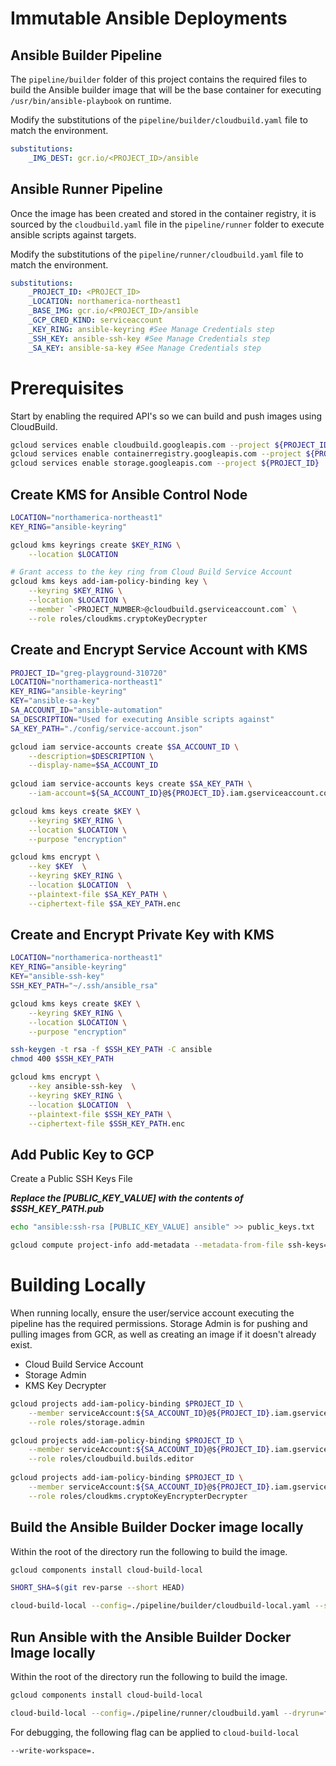 # Immutable Ansible Deployments

## Ansible Builder Pipeline
The `pipeline/builder` folder of this project contains the required files to build the Ansible builder image that will be the base container for executing `/usr/bin/ansible-playbook` on runtime.

Modify the substitutions of the `pipeline/builder/cloudbuild.yaml` file to match the environment.

```yaml
substitutions:
    _IMG_DEST: gcr.io/<PROJECT_ID>/ansible
```
## Ansible Runner Pipeline
Once the image has been created and stored in the container registry, it is sourced by the `cloudbuild.yaml` file in the `pipeline/runner` folder to execute ansible scripts against targets.

Modify the substitutions of the `pipeline/runner/cloudbuild.yaml` file to match the environment.

```yaml
substitutions:
    _PROJECT_ID: <PROJECT_ID>
    _LOCATION: northamerica-northeast1
    _BASE_IMG: gcr.io/<PROJECT_ID>/ansible
    _GCP_CRED_KIND: serviceaccount
    _KEY_RING: ansible-keyring #See Manage Credentials step
    _SSH_KEY: ansible-ssh-key #See Manage Credentials step
    _SA_KEY: ansible-sa-key #See Manage Credentials step
```

# Prerequisites

Start by enabling the required API's so we can build and push images using CloudBuild.

```sh
gcloud services enable cloudbuild.googleapis.com --project ${PROJECT_ID}
gcloud services enable containerregistry.googleapis.com --project ${PROJECT_ID}
gcloud services enable storage.googleapis.com --project ${PROJECT_ID}
```


## Create KMS for Ansible Control Node

```sh
LOCATION="northamerica-northeast1"
KEY_RING="ansible-keyring"

gcloud kms keyrings create $KEY_RING \
    --location $LOCATION

# Grant access to the key ring from Cloud Build Service Account
gcloud kms keys add-iam-policy-binding key \
    --keyring $KEY_RING \
    --location $LOCATION \
    --member `<PROJECT_NUMBER>@cloudbuild.gserviceaccount.com` \
    --role roles/cloudkms.cryptoKeyDecrypter
```

## Create and Encrypt Service Account with KMS

```sh
PROJECT_ID="greg-playground-310720"
LOCATION="northamerica-northeast1"
KEY_RING="ansible-keyring"
KEY="ansible-sa-key"
SA_ACCOUNT_ID="ansible-automation"
SA_DESCRIPTION="Used for executing Ansible scripts against"
SA_KEY_PATH="./config/service-account.json"

gcloud iam service-accounts create $SA_ACCOUNT_ID \
    --description=$DESCRIPTION \
    --display-name=$SA_ACCOUNT_ID
    
gcloud iam service-accounts keys create $SA_KEY_PATH \
    --iam-account=${SA_ACCOUNT_ID}@${PROJECT_ID}.iam.gserviceaccount.com

gcloud kms keys create $KEY \
    --keyring $KEY_RING \
    --location $LOCATION \
    --purpose "encryption"

gcloud kms encrypt \
    --key $KEY  \
    --keyring $KEY_RING \
    --location $LOCATION  \
    --plaintext-file $SA_KEY_PATH \
    --ciphertext-file $SA_KEY_PATH.enc
```

## Create and Encrypt Private Key with KMS

```sh
LOCATION="northamerica-northeast1"
KEY_RING="ansible-keyring"
KEY="ansible-ssh-key"
SSH_KEY_PATH="~/.ssh/ansible_rsa"

gcloud kms keys create $KEY \
    --keyring $KEY_RING \
    --location $LOCATION \
    --purpose "encryption"

ssh-keygen -t rsa -f $SSH_KEY_PATH -C ansible
chmod 400 $SSH_KEY_PATH

gcloud kms encrypt \
    --key ansible-ssh-key  \
    --keyring $KEY_RING \
    --location $LOCATION  \
    --plaintext-file $SSH_KEY_PATH \
    --ciphertext-file $SSH_KEY_PATH.enc
```
## Add Public Key to GCP
Create a Public SSH Keys File

***Replace the [PUBLIC_KEY_VALUE] with the contents of $SSH_KEY_PATH.pub***

```sh
echo "ansible:ssh-rsa [PUBLIC_KEY_VALUE] ansible" >> public_keys.txt

gcloud compute project-info add-metadata --metadata-from-file ssh-keys=public_keys.txt
```

# Building Locally

When running locally, ensure the user/service account executing the pipeline has the required permissions. Storage Admin is for pushing and pulling images from GCR, as well as creating an image if it doesn't already exist.

  - Cloud Build Service Account
  - Storage Admin
  - KMS Key Decrypter

```sh
gcloud projects add-iam-policy-binding $PROJECT_ID \
    --member serviceAccount:${SA_ACCOUNT_ID}@${PROJECT_ID}.iam.gserviceaccount.com \
    --role roles/storage.admin

gcloud projects add-iam-policy-binding $PROJECT_ID \
    --member serviceAccount:${SA_ACCOUNT_ID}@${PROJECT_ID}.iam.gserviceaccount.com \
    --role roles/cloudbuild.builds.editor  
    
gcloud projects add-iam-policy-binding $PROJECT_ID \
    --member serviceAccount:${SA_ACCOUNT_ID}@${PROJECT_ID}.iam.gserviceaccount.com \
    --role roles/cloudkms.cryptoKeyEncrypterDecrypter
```

## Build the Ansible Builder Docker image locally

Within the root of the directory run the following to build the image.

```sh
gcloud components install cloud-build-local

SHORT_SHA=$(git rev-parse --short HEAD)

cloud-build-local --config=./pipeline/builder/cloudbuild-local.yaml --substitutions _SHORT_SHA=$SHORT_SHA --dryrun=false --push .
```

## Run Ansible with the Ansible Builder Docker Image locally

Within the root of the directory run the following to build the image.

```sh
gcloud components install cloud-build-local

cloud-build-local --config=./pipeline/runner/cloudbuild.yaml --dryrun=false .
```

For debugging, the following flag can be applied to `cloud-build-local`

```sh
--write-workspace=.
```
